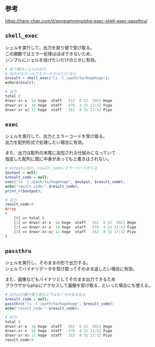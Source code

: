 ## 参考
https://hara-chan.com/it/programming/php-exec-shell-exec-passthru/

## `shell_exec`
シェルを実行して、出力を戻り値で受け取る。  
この関数ではエラー処理はほぼできないため、  
シンプルにシェルを投げたいだけのときに有効。
```php
# 戻り値はシェルの出力
# 出力がなかったりエラーだとnullになる
$result = shell_exec("ls -l /path/to/hogehoge");
echo($result);

# 出力
total 0
drwxr-xr-x  16 hoge  staff   512  6 22  2021 Hoge
drwxr-xr-x  18 hoge  staff   576  4 21 11:52 Fuga
drwxr-xr-x@ 11 hoge  staff   352  8 31 17:12 Piyo
```

## `exec`
シェルを実行して、出力とエラーコードを受け取る。  
出力を配列形式で処理したい場合に有効。

また、出力は配列の末尾に追加される仕組みになっていて  
指定した配列に既に中身があっても上書きはされない。
```php
# outputに出力、result_codeにエラーコードが入る
$output = null;
$result_code = null;
exec("ls -l /path/to/hogehoge", $output, $result_code);
echo("result_code:".$result_code);
print_r($output);

# 出力
result_code:0
Array
(
    [0] => total 0
    [1] => drwxr-xr-x  16 hoge  staff   512  6 22  2021 Hoge
    [2] => drwxr-xr-x  18 hoge  staff   576  4 21 11:52 Fuga
    [3] => drwxr-xr-x@ 11 hoge  staff   352  8 31 17:12 Piyo
)
```

## `passthru`
シェルを実行し、そのままの形で出力する。  
シェルでバイナリデータを受け取ってそのまま返したい場合に有効。

また、画像などもバイナリとしてそのまま出力できるため  
ブラウザからphpにアクセスして画像を受け取る…といった場合にも使える。
```php
# 出力は引数や戻り値などではなくそのまま出る
$result_code = null;
passthru("ls -l /path/to/hogehoge", $result_code);
echo("result_code:".$result_code);

# 出力
total 0
drwxr-xr-x  16 hoge  staff   512  6 22  2021 Hoge
drwxr-xr-x  18 hoge  staff   576  4 21 11:52 Fuga
drwxr-xr-x@ 11 hoge  staff   352  8 31 17:12 Piyo
result_code:0
```